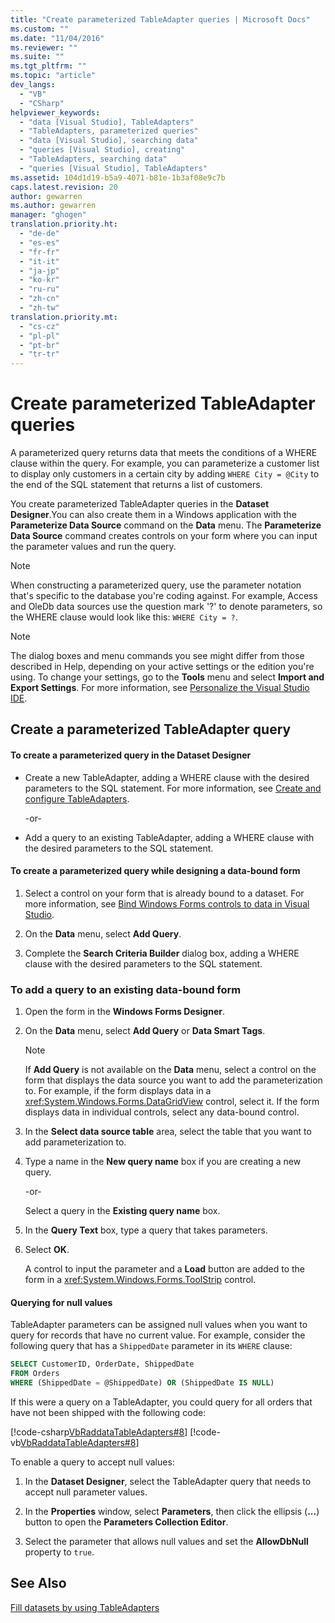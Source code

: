 ```yaml
---
title: "Create parameterized TableAdapter queries | Microsoft Docs"
ms.custom: ""
ms.date: "11/04/2016"
ms.reviewer: ""
ms.suite: ""
ms.tgt_pltfrm: ""
ms.topic: "article"
dev_langs: 
  - "VB"
  - "CSharp"
helpviewer_keywords: 
  - "data [Visual Studio], TableAdapters"
  - "TableAdapters, parameterized queries"
  - "data [Visual Studio], searching data"
  - "queries [Visual Studio], creating"
  - "TableAdapters, searching data"
  - "queries [Visual Studio], TableAdapters"
ms.assetid: 104d1d19-b5a9-4071-b81e-1b3af08e9c7b
caps.latest.revision: 20
author: gewarren
ms.author: gewarren
manager: "ghogen"
translation.priority.ht: 
  - "de-de"
  - "es-es"
  - "fr-fr"
  - "it-it"
  - "ja-jp"
  - "ko-kr"
  - "ru-ru"
  - "zh-cn"
  - "zh-tw"
translation.priority.mt: 
  - "cs-cz"
  - "pl-pl"
  - "pt-br"
  - "tr-tr"
---
```

# Create parameterized TableAdapter queries
A parameterized query returns data that meets the conditions of a WHERE clause within the query. For example, you can parameterize a customer list to display only customers in a certain city by adding `WHERE City = @City` to the end of the SQL statement that returns a list of customers.  
  
 You create parameterized TableAdapter queries in the **Dataset Designer**.You can also create them in a Windows application with the **Parameterize Data Source** command on the **Data** menu. The **Parameterize Data Source** command  creates controls on your form where you can input the parameter values and run the query.  
  
> [!NOTE]
>  When constructing a parameterized query, use the parameter notation that's specific to the database you're coding against. For example, Access and OleDb data sources use the question mark '?' to denote parameters, so the WHERE clause would look like this: `WHERE City = ?`.  
  
> [!NOTE]
>  The dialog boxes and menu commands you see might differ from those described in Help, depending on your active settings or the edition you're using. To change your settings, go to the **Tools** menu and select **Import and Export Settings**. For more information, see [Personalize the Visual Studio IDE](../ide/personalizing-the-visual-studio-ide.md).  
  
## Create a parameterized TableAdapter query  
  
#### To create a parameterized query in the Dataset Designer  
  
-   Create a new TableAdapter, adding a WHERE clause with the desired parameters to the SQL statement. For more information, see [Create and configure TableAdapters](../data-tools/create-and-configure-tableadapters.md).  
  
     -or-  
  
-   Add a query to an existing TableAdapter, adding a WHERE clause with the desired parameters to the SQL statement.
  
#### To create a parameterized query while designing a data-bound form  
  
1.  Select a control on your form that is already bound to a dataset. For more information, see [Bind Windows Forms controls to data in Visual Studio](../data-tools/bind-windows-forms-controls-to-data-in-visual-studio.md).  
  
2.  On the **Data** menu, select **Add Query**.  
  
3.  Complete the **Search Criteria Builder** dialog box, adding a WHERE clause with the desired parameters to the SQL statement.  
  
### To add a query to an existing data-bound form  
  
1.  Open the form in the **Windows Forms Designer**.  
  
2.  On the **Data** menu, select **Add Query** or **Data Smart Tags**.  
  
    > [!NOTE]
    >  If **Add Query** is not available on the **Data** menu, select a control on the form that displays the data source you want to add the parameterization to. For example, if the form displays data in a <xref:System.Windows.Forms.DataGridView> control, select it. If the form displays data in individual controls, select any data-bound control.  
  
3.  In the **Select data source table** area, select the table that you want to add parameterization to.  
  
4.  Type a name in the **New query name** box if you are creating a new query.  
  
     -or-  
  
     Select a query in the **Existing query name** box.  
  
5.  In the **Query Text** box, type a query that takes parameters.  
  
6.  Select **OK**.  
  
     A control to input the parameter and a **Load** button are added to the form in a <xref:System.Windows.Forms.ToolStrip> control.  
  
#### Querying for null values  
TableAdapter parameters can be assigned null values when you want to query for records that have no current value. For example, consider the following query that has a `ShippedDate` parameter in its `WHERE` clause:  
  
 ```sql
SELECT CustomerID, OrderDate, ShippedDate  
FROM Orders  
WHERE (ShippedDate = @ShippedDate) OR (ShippedDate IS NULL)
```  
  
 If this were a query on a TableAdapter, you could query for all orders that have not been shipped with the following code:  
  
 [!code-csharp[VbRaddataTableAdapters#8](../data-tools/codesnippet/CSharp/create-parameterized-tableadapter-queries_1.cs)]
 [!code-vb[VbRaddataTableAdapters#8](../data-tools/codesnippet/VisualBasic/create-parameterized-tableadapter-queries_1.vb)]  

 To enable a query to accept null values:

1.  In the **Dataset Designer**, select the TableAdapter query that needs to accept null parameter values.  
  
2.  In the **Properties** window, select **Parameters**, then click the ellipsis (**...**) button to open the **Parameters Collection Editor**.  
  
3.  Select the parameter that allows null values and set the **AllowDbNull** property to `true`.  
  
## See Also  
 [Fill datasets by using TableAdapters](../data-tools/fill-datasets-by-using-tableadapters.md)